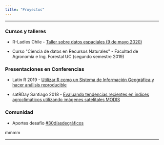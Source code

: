 ```yaml
---
title: "Proyectos"
---
```


------

### Cursos y talleres

- R-Ladies Chile - [Taller sobre datos espaciales (9 de mayo 2020)](https://www.meetup.com/es/rladies-concepcion/events/270358493/)

- Curso "Ciencia de datos en Recursos Naturales" - Facultad de Agronomía e Ing. Forestal UC (segundo semestre 2019)

### Presentaciones en Conferencias

- Latin R 2019 - [Utilizar R como un Sistema de Información Geográfica y hacer análisis reproducible](https://github.com/sporella/latinR2019/blob/master/latinR.pdf)

- satRDay Santiago 2018 - [Evaluando tendencias recientes en índices agroclimáticos utilizando imágenes satelitales MODIS](https://github.com/sporella/satRdaysantiago2018/blob/master/StephanieOrellana_satRday.pdf)
 
### Comunidad

- Aportes desafío [#30díasdegráficos](https://github.com/sporella/nightingale)

mmmm

------

